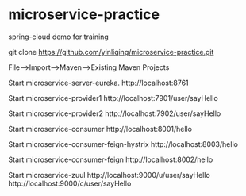 # microservice-practice
spring-cloud demo for training

git clone https://github.com/yinliqing/microservice-practice.git

File-->Import-->Maven-->Existing Maven Projects


Start microservice-server-eureka.
http://localhost:8761

Start microservice-provider1
http://localhost:7901/user/sayHello

Start microservice-provider2
http://localhost:7902/user/sayHello

Start microservice-consumer
http://localhost:8001/hello

Start microservice-consumer-feign-hystrix
http://localhost:8003/hello

Start microservice-consumer-feign
http://localhost:8002/hello

Start microservice-zuul
http://localhost:9000/u/user/sayHello
http://localhost:9000/c/user/sayHello



